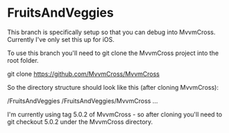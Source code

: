# FruitsAndVeggies

This branch is specifically setup so that you can debug into MvvmCross. Currently I've only set this up for iOS.

To use this branch you'll need to git clone the MvvmCross project into the root folder. 

git clone https://github.com/MvvmCross/MvvmCross

So the directory structure should look like this (after cloning MvvmCross):

/FruitsAndVeggies
/FruitsAndVeggies/MvvmCross
...

I'm currently using tag 5.0.2 of MvvmCross - so after cloning you'll need to git checkout 5.0.2 under the MvvmCross directory.

